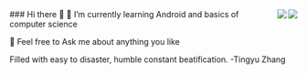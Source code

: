 <img align="right" src="https://github-readme-stats.vercel.app/api?username=OkAndGreat&show_icons=true&theme=vue&hide_title=true&hide=prs" />
<img align="right" src="https://github-readme-stats.vercel.app/api/top-langs/?username=OkAndGreat&layout=compact)](https://github.com/OkAndGreat/github-readme-stats" />
### Hi there 👋
🌱 I’m currently learning Android and basics of computer science

💬 Feel free to Ask me about anything you like 


Filled with easy to disaster, humble constant beatification. -Tingyu Zhang
<!--
**OkAndGreat/OkAndGreat** is a ✨ _special_ ✨ repository because its `README.md` (this file) appears on your GitHub profile.

Here are some ideas to get you started:

- 🔭 I’m currently working on ...
- 🌱 I’m currently learning ...
- 👯 I’m looking to collaborate on ...
- 🤔 I’m looking for help with ...
- 💬 Ask me about ...
- 📫 How to reach me: ...
- 😄 Pronouns: ...
- ⚡ Fun fact: ...
-->
